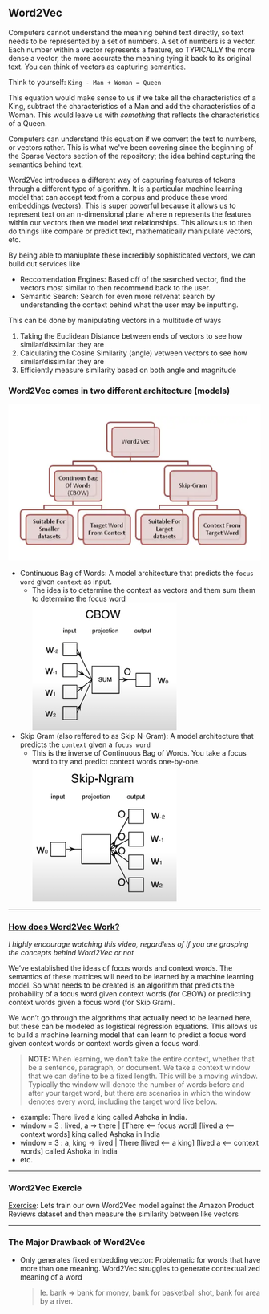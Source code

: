 ## Word2Vec

Computers cannot understand the meaning behind text directly, so text needs to be represented by a set of numbers. A set of numbers is a vector. Each number within a vector represents a feature, so TYPICALLY the more dense a vector, the more accurate the meaning tying it back to its original text. You can think of vectors as capturing semantics.

Think to yourself: `King - Man + Woman = Queen`

This equation would make sense to us if we take all the characteristics of a King, subtract the characteristics of a Man and add the characteristics of a Woman. This would leave us with *something* that reflects the characteristics of a Queen. 

Computers can understand this equation if we convert the text to numbers, or vectors rather. This is what we've been covering since the beginning of the Sparse Vectors section of the repository; the idea behind capturing the semantics behind text. 

Word2Vec introduces a different way of capturing features of tokens through a different type of algorithm. It is a particular machine learning model that can accept text from a corpus and produce these word embeddings (vectors). This is super powerful because it allows us to represent text on an n-dimensional plane where n represents the features within our vectors then we model text relationships. This allows us to then do things like compare or predict text, mathematically manipulate vectors, etc.

By being able to maniuplate these incredibly sophisticated vectors, we can build out services like
 - Reccomendation Engines: Based off of the searched vector, find the vectors most similar to then recommend back to the user. 
 - Semantic Search: Search for even more relvenat search by understanding the context behind what the user may be inputting.
 
 This can be done by manipulating vectors in a multitude of ways
 1. Taking the Euclidean Distance between ends of vectors to see how similar/dissimilar they are
 2. Calculating the Cosine Similarity (angle) vetween vectors to see how similar/dissimilar they are
 3. Efficiently measure similarity based on both angle and magnitude
 
 ### Word2Vec comes in two different architecture (models)
 
 ![](/images/Word2Vec/models.png)
 
- Continuous Bag of Words: A model architecture that predicts the `focus word` given `context` as input.
  - The idea is to determine the context as vectors and them sum them to determine the focus word
![](/images/Word2Vec/CBOW.png)
- Skip Gram (also reffered to as Skip N-Gram): A model architecture that predicts the  `context` given a `focus word`
  - This is the inverse of Continuous Bag of Words. You take a focus word to try and predict context words one-by-one. 
![](/images/Word2Vec/SkipGram.png)

-------------------------------------------------------------------------------------------------------------------------------------

### [How does Word2Vec Work?](https://www.youtube.com/watch?v=QyrUentbkvw)

*I highly encourage watching this video, regardless of if you are grasping the concepts behind Word2Vec or not*

We’ve established the ideas of focus words and context words. The semantics of these matrices will need to be learned by a machine learning model. So what needs to be created is an algorithm that predicts the probability of a focus word given context words (for CBOW) or predicting context words given a focus word (for Skip Gram).

We won’t go through the algorithms that actually need to be learned here, but these can be modeled as logistical regression equations. This allows us to build a machine learning model that can learn to predict a focus word given context words or context words given a focus word. 

> **NOTE:** When learning, we don’t take the entire context, whether that be a sentence, paragraph, or document. We take a context window that we can define to be a fixed length. This will be a moving window. Typically the window will denote the number of words before and after your target word, but there are scenarios in which the window denotes every word, including the target word like below. 
- example: There lived a king called Ashoka in India.
 - window = 3 : lived, a → there | [There <-- focus word] [lived a <-- context words] king called Ashoka in India
 - window = 3 : a, king → lived | There [lived <-- a king] [lived a <-- context words] called Ashoka in India
 - etc.
 
 -------------------------------------------------------------------------------------------------------------------------------------
 
### Word2Vec Exercie
 [Exercise](): Lets train our own Word2Vec model against the Amazon Product Reviews dataset and then measure the similarity between like vectors
 
 -------------------------------------------------------------------------------------------------------------------------------------

### The Major Drawback of Word2Vec

- Only generates fixed embedding vector: Problematic for words that have more than one meaning. Word2Vec struggles to generate contextualized meaning of a word

  > Ie. bank ⇒ bank for money, bank for basketball shot, bank for area by a river.
